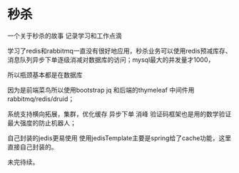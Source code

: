 # 秒杀

一个关于秒杀的故事 记录学习和工作点滴

学习了redis和rabbitmq一直没有很好地应用，秒杀业务可以使用redis预减库存、消息队列异步下单逐级消减对数据库的访问；mysql最大的并发量才1000，

所以瓶颈基本都是在数据库

因为是前端菜鸟所以使用bootstrap jq 和后端的thymeleaf 中间件用rabbitmq/redis/druid；

系统支持横向拓展，集群，优化缓存 异步下单 消峰 验证码框架也是用的数学验证最大强度的防止机器人；

自己封装的jedis更易使用 使用jedisTemplate主要是spring给了cache功能，这里直接自己封装的。

未完待续。
